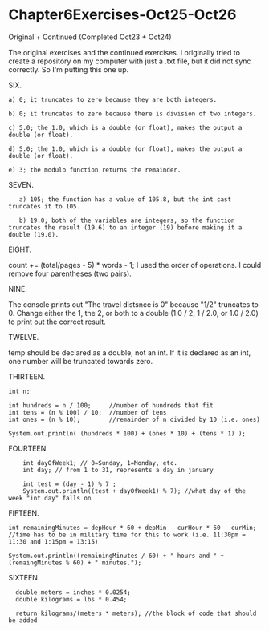 Chapter6Exercises-Oct25-Oct26
=============================

Original + Continued (Completed Oct23 + Oct24)

The original exercises and the continued exercises. I originally tried to create a repository on my computer with just a .txt file, but it did not sync correctly. So I'm putting this one up.

SIX. 

    a) 0; it truncates to zero because they are both integers.

    b) 0; it truncates to zero because there is division of two integers.
    
    c) 5.0; the 1.0, which is a double (or float), makes the output a double (or float).
    
    d) 5.0; the 1.0, which is a double (or float), makes the output a double (or float).
    
    e) 3; the modulo function returns the remainder.


SEVEN. 

       a) 105; the function has a value of 105.8, but the int cast truncates it to 105.

       b) 19.0; both of the variables are integers, so the function truncates the result (19.6) to an integer (19) before making it a double (19.0).


EIGHT.

count += (total/pages - 5) * words - 1; I used the order of operations. I could remove four parentheses (two pairs).


NINE.

The console prints out "The travel distsnce is 0" because "1/2" truncates to 0. Change either the 1, the 2, or both to       a double (1.0 / 2, 1 / 2.0, or 1.0 / 2.0) to print out the correct result.


TWELVE.

temp should be declared as a double, not an int. If it is declared as an int, one number will be truncated towards 		zero.


THIRTEEN.
	
	int n;
		
	int hundreds = n / 100;     //number of hundreds that fit
	int tens = (n % 100) / 10;  //number of tens
	int ones = (n % 10);        //remainder of n divided by 10 (i.e. ones)
		
	System.out.println( (hundreds * 100) + (ones * 10) + (tens * 1) );


FOURTEEN.   

	    int dayOfWeek1; // 0=Sunday, 1=Monday, etc.
	    int day; // from 1 to 31, represents a day in january
				
	    int test = (day - 1) % 7 ;
	    System.out.println((test + dayOfWeek1) % 7); //what day of the week "int day" falls on


FIFTEEN.    

	int remainingMinutes = depHour * 60 + depMin - curHour * 60 - curMin; //time has to be in military time for this to work (i.e. 11:30pm = 11:30 and 1:15pm = 13:15)

	System.out.println((remainingMinutes / 60) + " hours and " + (remaingMinutes % 60) + " minutes.");


SIXTEEN.  

	  double meters = inches * 0.0254;
  	  double kilograms = lbs * 0.454;
  
  	  return kilograms/(meters * meters); //the block of code that should be added
